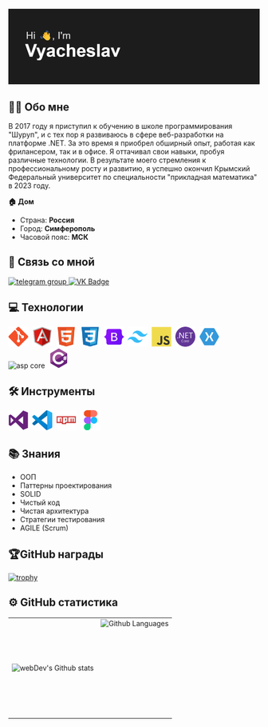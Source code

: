![alt text](header.png "Hello World!")

## 👨‍💻 Обо мне
В 2017 году я приступил к обучению в школе программирования "Шуруп", и с тех пор я развиваюсь в сфере веб-разработки на платформе .NET. За это время я приобрел обширный опыт, работая как фрилансером, так и в офисе. Я оттачивал свои навыки, пробуя различные технологии. В результате моего стремления к профессиональному росту и развитию, я успешно окончил Крымский Федеральный университет по специальности "прикладная математика" в 2023 году.

**🏠 Дом**
* Страна: **Россия**
* Город: **Симферополь**
* Часовой пояс: **МСК**

## 🤝 Связь со мной
<a href="https://t.me/ventruxx" target="_blank">
  <img src="https://cdn-icons-png.flaticon.com/512/2111/2111646.png" width="40" height="40" alt="telegram group" />
</a>
<a href="https://vk.com/xzhvmx" target="_blank">
  <img src="https://cdn-icons-png.flaticon.com/512/145/145813.png" width="40" height="40" alt="VK Badge"/>
</a>

## 💻 Технологии
<div>
  <img src="https://github.com/devicons/devicon/blob/master/icons/git/git-original.svg" title="git" alt="git" width="40" height="40"/>&nbsp;
  <img src="https://github.com/devicons/devicon/blob/master/icons/angularjs/angularjs-original.svg" title="angular" alt="javascript" width="40" height="40"/>&nbsp;
  <img src="https://github.com/devicons/devicon/blob/master/icons/html5/html5-original.svg" title="html5" alt="html5" width="40" height="40"/>&nbsp;
  <img src="https://github.com/devicons/devicon/blob/master/icons/css3/css3-original.svg" title="css" alt="css" width="40" height="40"/>&nbsp;
  <img src="https://github.com/devicons/devicon/blob/master/icons/bootstrap/bootstrap-original.svg" title="bootstrap" alt="bootstrap" width="40" height="40"/>&nbsp;
  <img src="https://github.com/devicons/devicon/blob/master/icons/tailwindcss/tailwindcss-plain.svg" title="tailwind css" alt="tailwind css" width="40" height="40"/>&nbsp;
  <img src="https://github.com/devicons/devicon/blob/master/icons/javascript/javascript-original.svg" title="javascript" alt="javascript" width="40" height="40"/>&nbsp;
  <img src="https://github.com/devicons/devicon/blob/master/icons/dotnetcore/dotnetcore-original.svg" title=".NET Core" alt=".NET Core" width="40" height="40"/>&nbsp;
  <img src="https://github.com/devicons/devicon/blob/master/icons/xamarin/xamarin-original.svg" title="xamarin" alt="xamarin" width="40" height="40"/>&nbsp;
  <img src="https://artifacthub.io/image/1d6273a6-dd09-47fa-90c4-5693fdf81678@4x" title="asp core" alt="asp core" width="40" height="40"/>&nbsp
  <img src="https://github.com/devicons/devicon/blob/master/icons/csharp/csharp-original.svg" title="c sharp" alt="c sharp" width="40" height="40"/>&nbsp;
</div>

## 🛠 Инструменты

<div>
  <img src="https://github.com/devicons/devicon/blob/master/icons/visualstudio/visualstudio-plain.svg" title="visual studio" alt="visual studio" width="40" height="40"/>&nbsp;
  <img src="https://github.com/devicons/devicon/blob/master/icons/vscode/vscode-original.svg" title="vs code" alt="vs code" width="40" height="40"/>&nbsp;
  <img src="https://github.com/devicons/devicon/blob/master/icons/npm/npm-original-wordmark.svg" title="npm" alt="npm" width="40" height="40"/>&nbsp;
  <img src="https://github.com/devicons/devicon/blob/master/icons/figma/figma-original.svg" title="figma" alt="figma" width="40" height="40"/>&nbsp;
</div>

## 📚 Знания
* ООП
* Паттерны проектирования
* SOLID
* Чистый код
* Чистая архитектура
* Стратегии тестирования
* AGILE (Scrum)

## 🏆GitHub награды
[![trophy](https://github-profile-trophy.vercel.app/?username=xventrux)](https://github.com/ryo-ma/github-profile-trophy)


## ⚙️ GitHub статистика

<table>
  <tr>
    <td>
      <img align="left" src="http://github-readme-streak-stats.herokuapp.com?user=xventrux&theme=dark&background=000000" alt="webDev's Github stats" />
    </td>
    <td>
      <img height="195px" align="right" alt="Github Languages" src="https://github-readme-stats-sigma-five.vercel.app/api/top-langs/?username=xventrux&layout=compact&theme=vision-friendly-dark" />
    </td>
  </tr>
</table>
